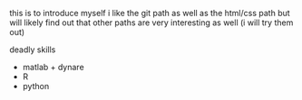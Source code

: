 this is to introduce myself
i like the git path as well as the html/css path but will likely find out
that other paths are very interesting as well (i will try them out)

deadly skills
* matlab + dynare
* R
* python